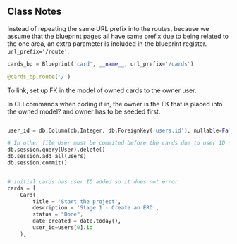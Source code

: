 

## Class Notes

Instead of repeating the same URL prefix into the routes, because we assume that the blueprint pages all have same prefix due to being related to the one area, an extra parameter is included in the blueprint register. `url_prefix='/route'`.

```python
cards_bp = Blueprint('card', __name__, url_prefix='/cards')

@cards_bp.route('/')
```

To link, set up FK in the model of owned cards to the owner user.

In CLI commands when coding it in, the owner is the FK that is placed into the owned model? and owner has to be seeded first.

```python

user_id = db.Column(db.Integer, db.ForeignKey('users.id'), nullable=False) # owner is made into FK

# In other file User must be commited before the cards due to user ID nullable = False
db.session.query(User).delete()
db.session.add_all(users)
db.session.commit()


# initial cards has user ID added so it does not error
cards = [
    Card(
        title = 'Start the project',
        description = 'Stage 1 - Create an ERD',
        status = "Done",
        date_created = date.today(),
        user_id=users[0].id
    ),
```

 